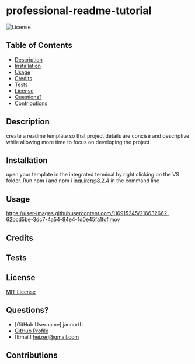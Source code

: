 # professional-readme-tutorial

![License](https://img.shields.io/badge/License-MIT-yellow.svg)

## Table of Contents
- [Description](#Description)
- [Installation](#Installation)
- [Usage](#Usage)
- [Credits](#Credits)
- [Tests](#Tests)
- [License](#License)
- [Questions?](#Questions?)
- [Contributions](#Contributions)

## Description
create a readme template so that project details are concise and descriptive while allowing more time to focus on developing the project

## Installation
open your template in the integrated terminal by right clicking on the VS folder. Run npm i and npm i inquirer@8.2.4 in the command line

## Usage

https://user-images.githubusercontent.com/116915245/216632662-62bcd5be-3dc7-4a54-84e4-1d0e45fa1fdf.mov


## Credits


## Tests


## License
[MIT License](https://opensource.org/licenses/MIT)

## Questions?
- [GitHub Username] jannorth
- [GitHub Profile](https://github.com/jannorth)
- [Email] heizerj@gmail.com

## Contributions


